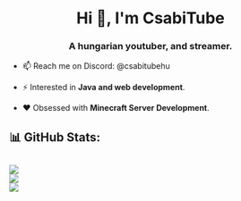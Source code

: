 <h1 align="center">Hi 👋, I'm CsabiTube</h1>
<h3 align="center">A hungarian youtuber, and streamer.</h3>

- 📫 Reach me on Discord: @csabitubehu

- ⚡ Interested in **Java and web development**.

- ❤️ Obsessed with **Minecraft Server Development**.

## 📊 GitHub Stats:
![](https://github-readme-stats.vercel.app/api?username=CsabiTube&theme=dark&hide_border=false&include_all_commits=false&count_private=false)<br/>
![](https://github-readme-streak-stats.herokuapp.com/?user=CsabiTube&theme=dark&hide_border=false)<br/>
![](https://github-readme-stats.vercel.app/api/top-langs/?username=CsabiTube&theme=dark&hide_border=false&include_all_commits=false&count_private=false&layout=compact)
---
